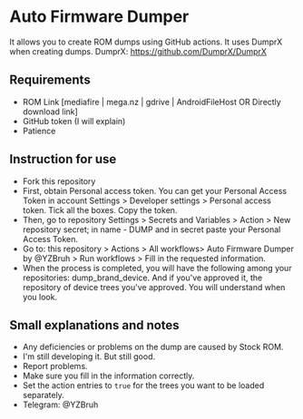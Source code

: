 # Auto Firmware Dumper
It allows you to create ROM dumps using GitHub actions. It uses DumprX when creating dumps.
DumprX: https://github.com/DumprX/DumprX

## Requirements
- ROM Link [mediafire | mega.nz | gdrive | AndroidFileHost OR Directly download link]
- GitHub token (I will explain)
- Patience

## Instruction for use
- Fork this repository
- First, obtain Personal access token. You can get your Personal Access Token in account Settings > Developer settings > Personal access token. Tick ​​all the boxes. Copy the token.
- Then, go to repository Settings > Secrets and Variables > Action > New repository secret; in name - DUMP and in secret paste your Personal Access Token.
- Go to: this repository > Actions > All workflows> Auto Firmware Dumper by @YZBruh > Run workflows > Fill in the requested information.
- When the process is completed, you will have the following among your repositories: dump_brand_device. And if you've approved it, the repository of device trees you've approved. You will understand when you look.

## Small explanations and notes
- Any deficiencies or problems on the dump are caused by Stock ROM.
- I'm still developing it. But still good.
- Report problems.
- Make sure you fill in the information correctly.
- Set the action entries to `true` for the trees you want to be loaded separately.
- Telegram: @YZBruh
